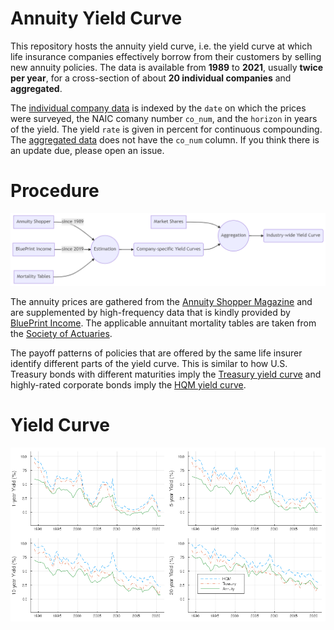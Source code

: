# Annuity Yield Curve

This repository hosts the annuity yield curve, i.e. the yield curve at which life insurance companies effectively borrow from their customers by selling new annuity policies. The data is available from **1989** to **2021**, usually **twice per year**, for a cross-section of about **20 individual companies** and **aggregated**.

The [individual company data](/data/implied_rates_linear_long.csv) is indexed by the `date` on which the prices were surveyed, the NAIC comany number `co_num`, and the `horizon` in years of the yield. The yield `rate` is given in percent for continuous compounding. The [aggregated data](/data/implied_rates_linear_long_agg.csv) does not have the `co_num` column. If you think there is an update due, please open an issue.

# Procedure

![Flow Chart](/misc/mermaid-diagram-20210624110523.png)

The annuity prices are gathered from the [Annuity Shopper Magazine](https://www.immediateannuities.com/annuity-shopper/as-archive.html) and are supplemented by high-frequency data that is kindly provided by [BluePrint Income](https://www.blueprintincome.com/). The applicable annuitant mortality tables are taken from the [Society of Actuaries](https://mort.soa.org/).

The payoff patterns of policies that are offered by the same life insurer identify different parts of the yield curve. This is similar to how U.S. Treasury bonds with different maturities imply the [Treasury yield curve](https://www.treasury.gov/resource-center/data-chart-center/interest-rates/Pages/TextView.aspx?data=yield) and highly-rated corporate bonds imply the [HQM yield curve](https://www.treasury.gov/resource-center/economic-policy/corp-bond-yield/pages/corp-yield-bond-curve-papers.aspx).

# Yield Curve

![Yield Curves](/misc/yield_curves.png)
